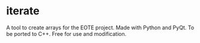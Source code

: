 # iterate
A tool to create arrays for the EOTE project. Made with Python and PyQt. To be ported to C++. Free for use and modification.
